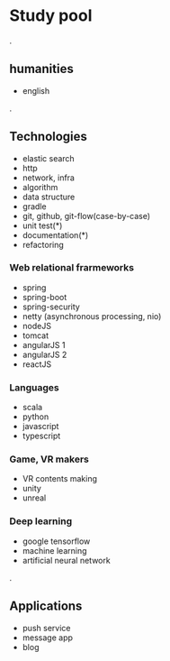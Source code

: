 # Study pool

.

## humanities
- english

.

## Technologies
- elastic search
- http
- network, infra
- algorithm
- data structure
- gradle
- git, github, git-flow(case-by-case)
- unit test(*)
- documentation(*)
- refactoring

### Web relational frarmeworks
- spring
- spring-boot
- spring-security
- netty (asynchronous processing, nio)
- nodeJS
- tomcat
- angularJS 1
- angularJS 2
- reactJS

### Languages
- scala
- python
- javascript
- typescript

### Game, VR makers
- VR contents making
- unity
- unreal

### Deep learning
- google tensorflow
- machine learning
- artificial neural network

.

## Applications
- push service
- message app
- blog
